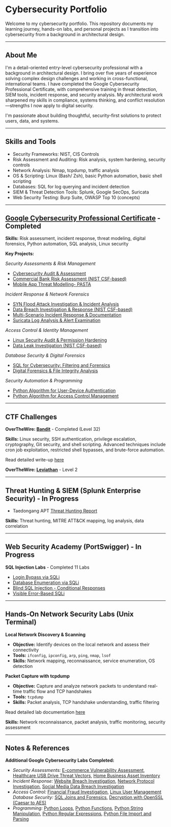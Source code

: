 # Cybersecurity Portfolio

Welcome to my cybersecurity portfolio. This repository documents my learning journey, hands-on labs, and personal projects as I transition into cybersecurity from a background in architectural design.

---

## About Me

I'm a detail-oriented entry-level cybersecurity professional with a background in architectural design. I bring over five years of experience solving complex design challenges and working in cross-functional, international teams. I have completed the Google Cybersecurity Professional Certificate, with comprehensive training in threat detection, SIEM tools, incident response, and security analysis. My architectural work sharpened my skills in compliance, systems thinking, and conflict resolution—strengths I now apply to digital security.

I'm passionate about building thoughtful, security-first solutions to protect users, data, and systems.

---

## Skills and Tools
- Security Frameworks: NIST, CIS Controls  
- Risk Assessment and Auditing: Risk analysis, system hardening, security controls
- Network Analysis: Nmap, tcpdump, traffic analysis  
- OS & Scripting: Linux (Bash/ Zsh), basic Python automation, basic shell scripting
- Databases: SQL for log querying and incident detection
- SIEM & Threat Detection Tools: Splunk, Google SecOps, Suricata
- Web Security Testing: Burp Suite, OWASP Top 10 (concepts)

---

## [Google Cybersecurity Professional Certificate](https://www.coursera.org/professional-certificates/google-cybersecurity) - Completed

**Skills:** Risk assessment, incident response, threat modeling, digital forensics, Python automation, SQL analysis, Linux security

**Key Projects:**

*Security Assessments & Risk Management*
- [Cybersecurity Audit & Assessment](/Projects-Google-cybersecurity-professional-certificate/01-cybersecurity-audit.md)
- [Commercial Bank Risk Assessment (NIST CSF-based)](/Projects-Google-cybersecurity-professional-certificate/12-nist-csf-risk-assessment.md)
- [Mobile App Threat Modelling- PASTA](/Projects-Google-cybersecurity-professional-certificate/19-threat-modelling-PASTA.md)

*Incident Response & Network Forensics*
- [SYN Flood Attack Investigation & Incident Analysis](/Projects-Google-cybersecurity-professional-certificate/03-syn-flood-incident-report.md)
- [Data Breach Investigation & Response (NIST CSF-based)](/Projects-Google-cybersecurity-professional-certificate/06-nist-csf-incident-report.md)
- [Multi-Scenario Incident Response & Documentation](/Projects-Google-cybersecurity-professional-certificate/20-incident-response.md)
- [Suricata Log Analysis & Alert Examination](/Projects-Google-cybersecurity-professional-certificate/21-suricata-alert-analysis.md)

*Access Control & Identity Management*
- [Linux Security Audit & Permission Hardening](/Projects-Google-cybersecurity-professional-certificate/07-linux-authorization-permission-hardening.md)
- [Data Leak Investigation (NIST CSF-based)](/Projects-Google-cybersecurity-professional-certificate/13-nist-csf-data-handling.md)

*Database Security & Digital Forensics*
- [SQL for Cybersecurity: Filtering and Forensics](/Projects-Google-cybersecurity-professional-certificate/09-sql-filtering.md)
- [Digital Forensics & File Integrity Analysis](/Projects-Google-cybersecurity-professional-certificate/15-hash-detect-tampering.md)

*Security Automation & Programming*
- [Python Algorithm for User-Device Authentication](/Projects-Google-cybersecurity-professional-certificate/25-python-algorithm.md)
- [Python Algorithm for Access Control Management](/Projects-Google-cybersecurity-professional-certificate/28-python-algorithm2.md)

---

## CTF Challenges

**OverTheWire: [Bandit](https://overthewire.org/wargames/bandit/)** - Completed (Level 32)

**Skills:** Linux security, SSH authentication, privilege escalation, cryptography, Git security, and shell scripting. Advanced techniques include cron job exploitation, restricted shell bypasses, and brute-force automation.

Read detailed write-up [here](/ctf-overthewire-bandit.md)

**OverTheWire: [Leviathan](https://overthewire.org/wargames/leviathan/)** - Level 2

---

## Threat Hunting & SIEM (Splunk Enterprise Security) - In Progress

- Taedongang APT [Threat Hunting Report](/Splunk-bots-threat-hunting/report-taedonggang-apt.md)

**Skills:** Threat hunting, MITRE ATT&CK mapping, log analysis, data correlation

---

## Web Security Academy (PortSwigger) - In Progress

**SQL Injection Labs** - Completed 11 Labs
- [Login Bypass via SQLi](/PortSwigger-web-security-academy/SQL-injection/02-sqli-login-bypass.md)
- [Database Enumeration via SQLi](/PortSwigger-web-security-academy/SQL-injection/08-sqli-list-contents.md)
- [Blind SQL Injection - Conditional Responses](/PortSwigger-web-security-academy/SQL-injection/09-blind-sqli-conditional-responses.md)
- [Visible Error-Based SQLi](/PortSwigger-web-security-academy/SQL-injection/11-visible-error-based-sqli.md)

---

## Hands-On Network Security Labs (Unix Terminal)

**Local Network Discovery & Scanning**
- **Objective:** Identify devices on the local network and assess their connectivity
- **Tools:** `ifconfig`, `ipconfig`, `arp`, `ping`, `nmap`, `lsof`
- **Skills:** Network mapping, reconnaissance, service enumeration, OS detection

**Packet Capture with tcpdump**
- **Objective:** Capture and analyze network packets to understand real-time traffic flow and TCP handshakes
- **Tools:** `tcpdump`
- **Skills:** Packet analysis, TCP handshake understanding, traffic filtering

Read detailed lab documentation [here](/hands-on-network-security-labs.md)

**Skills:** Network reconnaissance, packet analysis, traffic monitoring, security assessment

---

## Notes & References

**Additional Google Cybersecurity Labs Completed:**
- *Security Assessments:* [E-commerce Vulnerability Assessment](/Projects-Google-cybersecurity-professional-certificate/17-vulnerability-assessement.md), [Healthcare USB Drive Threat Vectors](/Projects-Google-cybersecurity-professional-certificate/18-usb-threat-vectors-risk-analysis.md), [Home Business Asset Inventory](/Projects-Google-cybersecurity-professional-certificate/11-asset-management.md)
- *Incident Response:* [Website Breach Investigation](/Projects-Google-cybersecurity-professional-certificate/04-os-hardening-brute-force.md), [Network Protocol Investigation](/Projects-Google-cybersecurity-professional-certificate/02-dns-icmp-traffic-analysis.md), [Social Media Data Breach Investigation](/Projects-Google-cybersecurity-professional-certificate/05-incident-response-network-hardening.md)  
- *Access Control:* [Financial Fraud Investigation](/Projects-Google-cybersecurity-professional-certificate/16-AAA-small-business.md), [Linux User Management](/Projects-Google-cybersecurity-professional-certificate/08-linux-user-management-access-control.md)
*Database Security:* [SQL Joins and Forensics](/Projects-Google-cybersecurity-professional-certificate/10-sql-joins.md), [Decryption with OpenSSL (Caesar to AES)](/Projects-Google-cybersecurity-professional-certificate/14-decryption-cipher.md)
- *Programming:* [Python Loops](/Projects-Google-cybersecurity-professional-certificate/22-python-loops.md), [Python Functions](/Projects-Google-cybersecurity-professional-certificate/23-python-function.md), [Python String Manipulation](/Projects-Google-cybersecurity-professional-certificate/24-python-strings.md), [Python Regular Expressions](/Projects-Google-cybersecurity-professional-certificate/26-python-regular-expressions.md), [Python File Import and Parsing](/Projects-Google-cybersecurity-professional-certificate/27-python-import-parse-files.md)
